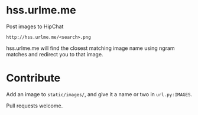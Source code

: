 # hss.urlme.me

Post images to HipChat

    http://hss.urlme.me/<search>.png

hss.urlme.me will find the closest matching image name using ngram matches and
redirect you to that image.

# Contribute

Add an image to `static/images/`, and give it a name or two in `url.py:IMAGES`.

Pull requests welcome.
